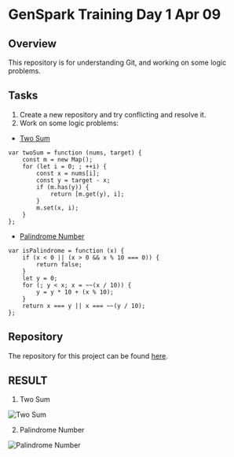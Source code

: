 # GenSpark Training Day 1 Apr 09

## Overview

This repository is for understanding Git, and working on some logic problems.

## Tasks

1. Create a new repository and try conflicting and resolve it.
2. Work on some logic problems:
- [Two Sum](https://leetcode.com/problems/two-sum/description/)

```
var twoSum = function (nums, target) {
    const m = new Map();
    for (let i = 0; ; ++i) {
        const x = nums[i];
        const y = target - x;
        if (m.has(y)) {
            return [m.get(y), i];
        }
        m.set(x, i);
    }
};
```


- [Palindrome Number](https://leetcode.com/problems/palindrome-number/description/)
```
var isPalindrome = function (x) {
    if (x < 0 || (x > 0 && x % 10 === 0)) {
        return false;
    }
    let y = 0;
    for (; y < x; x = ~~(x / 10)) {
        y = y * 10 + (x % 10);
    }
    return x === y || x === ~~(y / 10);
};
```

## Repository

The repository for this project can be found [here](https://github.com/gayat19/FSD09Apr2024).

## RESULT

1. Two Sum 

![Two Sum](https://github.com/kaxxsh/demo1/blob/main/Results/Day%201/Two%20Sum.png)

2. Palindrome Number

![Palindrome Number](https://github.com/kaxxsh/demo1/blob/main/Results/Day%201/palindrom.png)